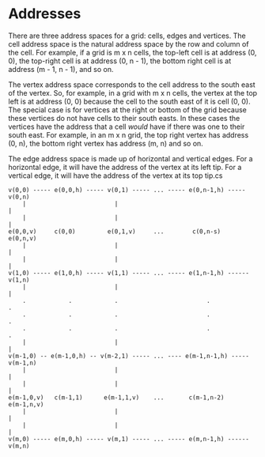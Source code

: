 # Addresses

There are three address spaces for a grid: cells, edges and vertices. The cell
address space is the natural address space by the row and column of the cell.
For example, if a grid is m x n cells, the top-left cell is at address (0, 0),
the top-right cell is at address (0, n - 1), the bottom right cell is at
address (m - 1, n - 1), and so on.

The vertex address space corresponds to the cell address to the south east of
the vertex. So, for example, in a grid with m x n cells, the vertex at the top
left is at address (0, 0) because the cell to the south east of it is cell
(0, 0). The special case is for vertices at the right or bottom of the grid
because these vertices do not have cells to their south easts. In these cases
the vertices have the address that a cell *would* have if there was one to
their south east. For example, in an m x n grid, the top right vertex has
address (0, n), the bottom right vertex has address (m, n) and so on.

The edge address space is made up of horizontal and vertical edges. For a
horizontal edge, it will have the address of the vertex at its left tip. For a
vertical edge, it will have the address of the vertex at its top tip.cs

    v(0,0) ----- e(0,0,h) ----- v(0,1) ----- ... ----- e(0,n-1,h) ----- v(0,n)
        |                         |                                       |
        |                         |                                       |
    e(0,0,v)     c(0,0)         e(0,1,v)     ...        c(0,n-s)       e(0,n,v)
        |                         |                                       |
        |                         |                                       |
    v(1,0) ----- e(1,0,h) ----- v(1,1) ----- ... ----- e(1,n-1,h) ------ v(1,n)
        |                         |                                       |
        .            .            .                         .             .
        .            .            .                         .             .
        .            .            .                         .             .
        |                         |                                       |
    v(m-1,0) -- e(m-1,0,h) -- v(m-2,1) ----- ... ---- e(m-1,n-1,h) ----- v(m-1,n)
        |                         |                                       |
        |                         |                                       |
    e(m-1,0,v)   c(m-1,1)      e(m-1,1,v)    ...       c(m-1,n-2)      e(m-1,n,v)
        |                         |                                       |
        |                         |                                       |
    v(m,0) ----- e(m,0,h) ----- v(m,1) ----- ... ----- e(m,n-1,h) ------ v(m,n)
